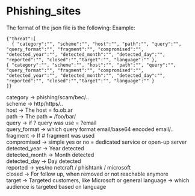 # Phishing_sites

The format of the json file is the following:
Example:
```
{"threat":[
  { "category":"", "scheme":"", "host":"", "path":"", "query":"", "query_format":"", "fragment":"", "compromised":"", "detected_year":"", "detected_month":"", "detected_day":"", "reported":"", "closed":"","target":"", "language":"" },
{ "category":"", "scheme":"", "host":"", "path":"", "query":"", "query_format":"", "fragment":"", "compromised":"", "detected_year":"", "detected_month":"", "detected_day":"", "reported":"", "closed":"","target":"", "language":"" }
]}
```
   
category -> phishing/scam/bec/..  
scheme -> http/https/..  
host -> The host = fo.ob.ar  
path -> The path = /foo/bar/  
query -> if ? query was use = ?email  
query_format -> which query format email/base64 encoded email/..  
fragment -> If # fragment was used  
compromised -> simple yes or no = dedicated service or open-up server  
detected_year -> Year detected  
detected_month -> Month detected    
detected_day -> Day detected  
reported -> yes/no netcraft / phishtank / microsoft   
closed -> For follow up, when removed or not reachable anymore  
target -> Targeted customers, like Microsoft or general
language -> which audience is targeted based on language  

